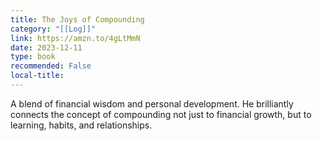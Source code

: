 ```yaml
---
title: The Joys of Compounding
category: "[[Log]]"
link: https://amzn.to/4gLtMmN
date: 2023-12-11
type: book
recommended: False
local-title: 
---
```

A blend of financial wisdom and personal development. He brilliantly connects the concept of compounding not just to financial growth, but to learning, habits, and relationships.